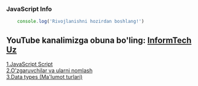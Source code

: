 ### JavaScript Info

```JavaScript
    console.log('Rivojlanishni hozirdan boshlang!')
```
## **YouTube kanalimizga obuna bo'ling:**  [InformTech Uz](http://youtube.com/c/InformTech)

[1.JavaScript Script](./mdFiles/js.md) \
[2.O'zgaruvchilar va ularni nomlash](./mdFiles/variables.md) \
[3.Data types (Ma'lumot turlari)](./mdFiles/datatypes.md)
